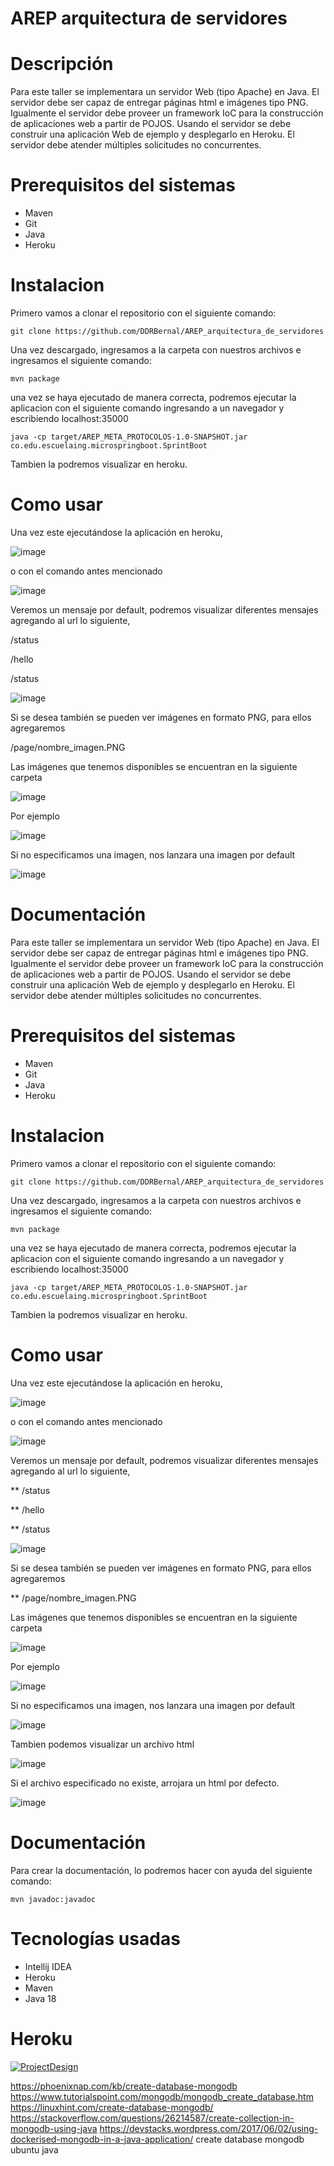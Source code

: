 # AREP arquitectura de servidores
# Descripción

Para este taller se implementara un servidor Web (tipo Apache) en Java. El servidor debe ser capaz de entregar páginas html e imágenes tipo PNG. Igualmente el servidor debe proveer un framework IoC para la construcción de aplicaciones web a partir de POJOS. Usando el servidor se debe construir una aplicación Web de ejemplo y desplegarlo en Heroku. El servidor debe atender múltiples solicitudes no concurrentes.

# Prerequisitos del sistemas
- Maven
- Git
- Java
- Heroku

# Instalacion

Primero vamos a clonar el repositorio con el siguiente comando:

`git clone https://github.com/DDRBernal/AREP_arquitectura_de_servidores`

Una vez descargado, ingresamos a la carpeta con nuestros archivos e ingresamos el siguiente comando:

`mvn package`

una vez se haya ejecutado de manera correcta, podremos ejecutar la aplicacion con el siguiente comando ingresando a un navegador y escribiendo localhost:35000

`java -cp target/AREP_META_PROTOCOLOS-1.0-SNAPSHOT.jar co.edu.escuelaing.microspringboot.SprintBoot`

Tambien la podremos visualizar en heroku.

# Como usar

Una vez este ejecutándose la aplicación en heroku, 

![image](https://user-images.githubusercontent.com/46855679/191393524-dd4f8a9d-457b-42fa-a42e-17d25af92ca2.png)

o con el comando antes mencionado

![image](https://user-images.githubusercontent.com/46855679/191393729-cef88696-f82f-426b-bf32-6f19c8a2701b.png)

Veremos un mensaje por default, podremos visualizar diferentes mensajes agregando al url lo siguiente, 

/status

/hello

/status

![image](https://user-images.githubusercontent.com/46855679/191394042-a0b91f9c-4f43-422f-82f2-c2911adb7c96.png)

Si se desea también se pueden ver imágenes en formato PNG, para ellos agregaremos 

/page/nombre_imagen.PNG

Las imágenes que tenemos disponibles se encuentran en la siguiente carpeta

![image](https://user-images.githubusercontent.com/46855679/191399023-e3c13d21-958d-4c2e-a1ed-c9e8eb3aedc6.png)

Por ejemplo 

![image](https://user-images.githubusercontent.com/46855679/191399163-40eab8ff-8e87-4705-8cb2-438f614f2740.png)

Si no especificamos una imagen, nos lanzara una imagen por default

![image](https://user-images.githubusercontent.com/46855679/191399316-080b7581-6740-4872-b560-ae97502e2b29.png)

# Documentación

Para este taller se implementara un servidor Web (tipo Apache) en Java. El servidor debe ser capaz de entregar páginas html e imágenes tipo PNG. Igualmente el servidor debe proveer un framework IoC para la construcción de aplicaciones web a partir de POJOS. Usando el servidor se debe construir una aplicación Web de ejemplo y desplegarlo en Heroku. El servidor debe atender múltiples solicitudes no concurrentes.

# Prerequisitos del sistemas
- Maven
- Git
- Java
- Heroku

# Instalacion

Primero vamos a clonar el repositorio con el siguiente comando:

`git clone https://github.com/DDRBernal/AREP_arquitectura_de_servidores`

Una vez descargado, ingresamos a la carpeta con nuestros archivos e ingresamos el siguiente comando:

`mvn package`

una vez se haya ejecutado de manera correcta, podremos ejecutar la aplicacion con el siguiente comando ingresando a un navegador y escribiendo localhost:35000

`java -cp target/AREP_META_PROTOCOLOS-1.0-SNAPSHOT.jar co.edu.escuelaing.microspringboot.SprintBoot`

Tambien la podremos visualizar en heroku.

# Como usar

Una vez este ejecutándose la aplicación en heroku,

![image](https://user-images.githubusercontent.com/46855679/191393524-dd4f8a9d-457b-42fa-a42e-17d25af92ca2.png)

o con el comando antes mencionado

![image](https://user-images.githubusercontent.com/46855679/191393729-cef88696-f82f-426b-bf32-6f19c8a2701b.png)

Veremos un mensaje por default, podremos visualizar diferentes mensajes agregando al url lo siguiente,

** /status

** /hello

** /status

![image](https://user-images.githubusercontent.com/46855679/191394042-a0b91f9c-4f43-422f-82f2-c2911adb7c96.png)

Si se desea también se pueden ver imágenes en formato PNG, para ellos agregaremos

** /page/nombre_imagen.PNG

Las imágenes que tenemos disponibles se encuentran en la siguiente carpeta

![image](https://user-images.githubusercontent.com/46855679/191399023-e3c13d21-958d-4c2e-a1ed-c9e8eb3aedc6.png)

Por ejemplo

![image](https://user-images.githubusercontent.com/46855679/191399163-40eab8ff-8e87-4705-8cb2-438f614f2740.png)

Si no especificamos una imagen, nos lanzara una imagen por default

![image](https://user-images.githubusercontent.com/46855679/191399316-080b7581-6740-4872-b560-ae97502e2b29.png)

Tambien podemos visualizar un archivo html

![image](https://user-images.githubusercontent.com/46855679/191414150-a3a3ea9e-9155-424b-8292-3a25035f03c2.png)

Si el archivo especificado no existe, arrojara un html por defecto.

![image](https://user-images.githubusercontent.com/46855679/191414095-47003d7d-fe2d-445e-97c1-ce24543fd73a.png)

# Documentación

Para crear la documentación, lo podremos hacer con ayuda del siguiente comando:

`mvn javadoc:javadoc`

# Tecnologías usadas

- Intellij IDEA
- Heroku 
- Maven
- Java 18

# Heroku

[![ProjectDesign](https://www.herokucdn.com/deploy/button.png)](https://areparquitectura.herokuapp.com/)

https://phoenixnap.com/kb/create-database-mongodb
https://www.tutorialspoint.com/mongodb/mongodb_create_database.htm
https://linuxhint.com/create-database-mongodb/
https://stackoverflow.com/questions/26214587/create-collection-in-mongodb-using-java
https://devstacks.wordpress.com/2017/06/02/using-dockerised-mongodb-in-a-java-application/
create database mongodb ubuntu java
















